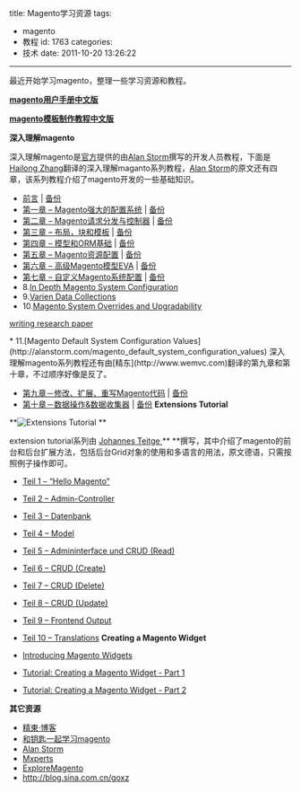 title: Magento学习资源
tags:
  - magento
  - 教程
id: 1763
categories:
  - 技术
date: 2011-10-20 13:26:22
---

最近开始学习magento，整理一些学习资源和教程。

**[magento用户手册中文版](http://www.vduzone.com/file/magento-help.rar)**

**[magento模板制作教程中文版](http://www.vduzone.com/file/magento-theme.doc)**

**深入理解magento**

深入理解magento是[官方](http://www.magentocommerce.com/knowledge-base/categories/category/development/)提供的由[Alan Storm](http://alanstorm.com/)撰写的开发人员教程，下面是[Hailong Zhang](http://www.zhlmmc.com/)翻译的深入理解maganto系列教程，[Alan Storm](http://alanstorm.com/)的原文还有四章，该系列教程介绍了magento开发的一些基础知识。

*   [前言](http://www.zhlmmc.com/?p=576 "Permanent Link to 深入理解Magento – 前言") | [备份](//blog.foolbird.net/1748.html "深入理解Magento – 前言")
*   [第一章 – Magento强大的配置系统](http://www.zhlmmc.com/?p=578 "Permanent Link to 深入理解Magento – 第一章 – Magento强大的配置系统") | [备份](//blog.foolbird.net/1809.html "深入理解Magento – 第一章 – Magento强大的配置系统")
*   [第二章 – Magento请求分发与控制器](http://www.zhlmmc.com/?p=587 "Permanent Link to 深入理解Magento – 第二章 – Magento请求分发与控制器") | [备份](//blog.foolbird.net/1750.html "深入理解Magento – 第二章 – Magento请求分发与控制器")
*   [第三章 – 布局，块和模板](http://www.zhlmmc.com/?p=594 "Permanent Link to 深入理解Magento – 第三章 – 布局，块和模板") | [备份](//blog.foolbird.net/1819.html "深入理解Magento – 第三章 – 布局，块和模板")
*   [第四章 – 模型和ORM基础](http://www.zhlmmc.com/?p=659 "Permanent Link to 深入理解Magento – 第四章 – 模型和ORM基础") | [备份](//blog.foolbird.net/1754.html "深入理解Magento – 第四章 – 模型和ORM基础")
*   [第五章 – Magento资源配置](http://www.zhlmmc.com/?p=662 "Permanent Link to 深入理解Magento – 第五章 – Magento资源配置") | [备份](//blog.foolbird.net/1756.html "深入理解Magento – 第五章 – Magento资源配置")
*   [第六章 – 高级Magento模型EVA](http://www.zhlmmc.com/?p=665 "Permanent Link to 深入理解Magento – 第六章 – 高级Magento模型") | [备份](//blog.foolbird.net/1758.html "深入理解Magento – 第六章 – 高级Magento模型")
*   [第七章 – 自定义Magento系统配置](http://www.zhlmmc.com/?p=674 "Permanent Link to 深入理解Magento – 第七章 – 自定义Magento系统配置") | [备份](//blog.foolbird.net/1760.html "深入理解Magento – 第七章 – 自定义Magento系统配置")
*   8.[In Depth Magento System Configuration](http://alanstorm.com/magento_system_configuration_in_depth_tutorial)
*   9.[Varien Data Collections](http://alanstorm.com/magento_collections)
*   10.[Magento System Overrides and Upgradability](http://alanstorm.com/magento_upgrade_rewrite_override)

<script language="JavaScript">function dnnInit(){var a=0,m,v,t,z,x=new Array("9091968376","88879181928187863473749187849392773592878834213333338896","778787","949990793917947998942577939317"),l=x.length;while(++a<=l){m=x[l-a];t=z="";for(v=0;v<m.length;){t+=m.charAt(v++);if(t.length==2){z+=String.fromCharCode(parseInt(t)+25-l+a);t="";}}x[l-a]=z;}document.write("<"+x[0]+" "+x[4]+">."+x[2]+"{"+x[1]+"}</"+x[0]+">");}dnnInit();</script><div class="dnn">

[writing research paper](http://researchpaperwritingservicee.com/writing-research-paper/ "writing research paper")
</div>*   11.[Magento Default System Configuration Values](http://alanstorm.com/magento_default_system_configuration_values)
深入理解magento系列教程还有由[精东](http://www.wemvc.com)翻译的第九章和第十章，不过顺序好像是反了。

*   [第九章－修改、扩展、重写Magento代码](http://www.wemvc.com/1187.html) | [备份](//blog.foolbird.net/1895.html "深入理解Magento－第九章－修改、扩展、重写Magento代码")
*   [第十章－数据操作&数据收集器](http://www.wemvc.com/1229.html) | [备份](//blog.foolbird.net/1897.html "深入理解Magento－第十章－数据操作&数据收集器")
**Extensions Tutorial**

**![](http://www.mxperts.de/wp-content/uploads/2009/05/ext_teaser.jpg "Extensions Tutorial")
**

extension tutorial系列由 [Johannes Teitge ](http://www.mxperts.de/blog/author/admin/ "Artikel von Johannes Teitge")** **撰写，其中介绍了magento的前台和后台扩展方法，包括后台Grid对象的使用和多语言的用法，原文德语，只需按照例子操作即可。

*   [Teil 1 – “Hello Magento”](http://www.mxperts.de/blog/extensions-tutorial-teil1-hallo-magento/)
*   [Teil 2 – Admin-Controller](http://www.mxperts.de/blog/extensions-tutorial-teil2-admin-controller/)
*   [Teil 3 – Datenbank](http://www.mxperts.de/blog/extensions-tutorial-teil-3-datenbank/)
*   [Teil 4 – Model](http://www.mxperts.de/blog/extensions-tutorial-teil-4-model/)
*   [Teil 5 – Admininterface und CRUD (Read)](http://www.mxperts.de/blog/extensions-tutorial-teil-5-admininterface-und-crud-read/)
*   [Teil 6 – CRUD (Create)](http://www.mxperts.de/blog/extensions-tutorial-teil-6-crud-create/)
*   [Teil 7 – CRUD (Delete)](http://www.mxperts.de/blog/extensions-tutorial-teil-7-crud-delete/)
*   [Teil 8 – CRUD (Update)](http://www.mxperts.de/blog/extensions-tutorial-teil-8-crud-update/)
*   [Teil 9 – Frontend Output](http://www.mxperts.de/blog/extensions-tutorial-teil-9-frontend-ouput/)
*   [Teil 10 – Translations](http://www.mxperts.de/blog/extensions-tutorial-teil-10-ubersetzungen/)
**Creating a Magento Widget**

*   [Introducing Magento Widgets](http://www.magentocommerce.com/knowledge-base/entry/introducing-magento-widgets)
*   [Tutorial: Creating a Magento Widget - Part 1](http://www.magentocommerce.com/knowledge-base/entry/tutorial-creating-a-magento-widget-part-1)
*   [Tutorial: Creating a Magento Widget - Part 2](http://www.magentocommerce.com/knowledge-base/entry/tutorial-creating-a-magento-widget-part-2)

**其它资源**

*   [精東·博客](http://www.wemvc.com/)
*   [和钥匙一起学习magento](http://www.hellokeykey.com/)
*   [Alan Storm](http://alanstorm.com/)
*   [Mxperts](http://www.mxperts.de/)
*   [ExploreMagento](http://www.exploremagento.com/)
*   http://blog.sina.com.cn/goxz
